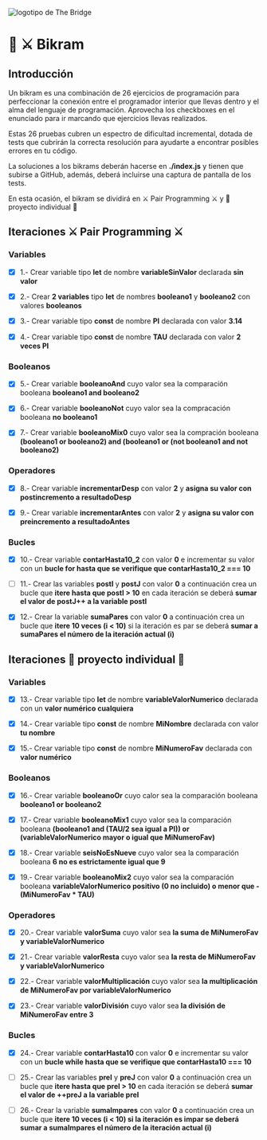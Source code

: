 ![logotipo de The Bridge](https://user-images.githubusercontent.com/27650532/77754601-e8365180-702b-11ea-8bed-5bc14a43f869.png  "logotipo de The Bridge")

# :european_castle: :crossed_swords: Bikram #

## Introducción ##
Un bikram es una combinación de 26 ejercicios de programación para perfeccionar la conexión entre el programador interior que llevas dentro y el alma del lenguaje de programación. Aprovecha los checkboxes en el enunciado para ir marcando que ejercicios llevas realizados.

Estas 26 pruebas cubren un espectro de dificultad incremental, dotada de tests que cubrirán la correcta resolución para ayudarte a encontrar posibles errores en tu código.

La soluciones a los bikrams deberán hacerse en **./index.js** y tienen que subirse a GitHub, además, deberá incluirse una captura de pantalla de los tests.

En esta ocasión, el bikram se dividirá en :crossed_swords: Pair Programming :crossed_swords: y :european_castle: proyecto individual :european_castle:

## Iteraciones :crossed_swords: Pair Programming :crossed_swords: ##

### Variables ###

- [X] 1.- Crear variable tipo **let** de nombre **variableSinValor** declarada **sin valor**

- [X] 2.- Crear **2 variables** tipo **let** de nombres **booleano1** y **booleano2** con valores **booleanos**

- [X] 3.- Crear variable tipo **const** de nombre **PI** declarada con valor **3.14**

- [X] 4.- Crear variable tipo **const** de nombre **TAU** declarada con valor **2 veces PI**

### Booleanos ###

- [X] 5.- Crear variable **booleanoAnd** cuyo valor sea la comparación booleana **booleano1 and booleano2**

- [X] 6.- Crear variable **booleanoNot** cuyo valor sea la compracación booleana **no booleano1**

- [X] 7.- Crear variable **booleanoMix0** cuyo valor sea la compración booleana **(booleano1 or booleano2) and (booleano1 or (not booleano1 and not booleano2)**

### Operadores ###

- [X] 8.- Crear variable **incrementarDesp** con valor **2** y **asigna su valor con postincremento a resultadoDesp**

- [X] 9.- Crear variable **incrementarAntes** con valor **2** y **asigna su valor con preincremento a resultadoAntes**

### Bucles ###

- [X] 10.- Crear variable **contarHasta10_2** con valor **0** e incrementar su valor con un **bucle for hasta que se verifique que contarHasta10_2 === 10** 

- [ ] 11.- Crear las variables **postI** y **postJ** con valor **0** a continuación crea un bucle que **itere hasta que postI > 10** en cada iteración se deberá **sumar el valor de postJ++ a la variable postI**

- [X] 12.- Crear la variable **sumaPares** con valor **0** a continuación crea un bucle que **itere 10 veces (i < 10)** si la iteración es par se deberá **sumar a sumaPares el número de la iteración actual (i)**

## Iteraciones :european_castle: proyecto individual :european_castle: ##

### Variables ###

- [X] 13.- Crear variable tipo **let** de nombre **variableValorNumerico** declarada con un **valor numérico cualquiera**

- [X] 14.- Crear variable tipo **const** de nombre **MiNombre** declarada con valor **tu nombre**

- [X] 15.- Crear variable tipo **const** de nombre **MiNumeroFav** declarada con **valor numérico**

### Booleanos ###

- [X] 16.- Crear variable **booleanoOr** cuyo calor sea la comparación booleana **booleano1 or booleano2**

- [X] 17.- Crear variable **booleanoMix1** cuyo valor sea la comparación booleana **(booleano1 and (TAU/2 sea igual a PI)) or (variableValorNumerico mayor o igual que MiNumeroFav)**

- [X] 18.- Crear variable **seisNoEsNueve** cuyo valor sea la comparación booleana **6 no es estrictamente igual que 9**


- [X] 19.- Crear variable **booleanoMix2** cuyo valor sea la comparación booleana **variableValorNumerico positivo (0 no incluido) o menor que -(MiNumeroFav * TAU)**

### Operadores ###

- [X] 20.- Crear variable **valorSuma** cuyo valor sea **la suma de MiNumeroFav y variableValorNumerico**

- [X] 21.-  Crear variable **valorResta** cuyo valor sea **la resta de MiNumeroFav y variableValorNumerico**

- [X] 22.-  Crear variable **valorMultiplicación** cuyo valor sea **la multiplicación de MiNumeroFav por variableValorNumerico**

- [X] 23.-  Crear variable **valorDivisión** cuyo valor sea **la división de MiNumeroFav entre 3**

### Bucles ###

- [X] 24.- Crear variable **contarHasta10** con valor **0** e incrementar su valor con un **bucle while hasta que se verifique que contarHasta10 === 10**

- [ ] 25.- Crear las variables **preI** y **preJ** con valor **0** a continuación crea un bucle que **itere hasta que preI > 10** en cada iteración se deberá **sumar el valor de ++preJ a la variable preI**

- [ ] 26.- Crear la variable **sumaImpares** con valor **0** a continuación crea un bucle que **itere 10 veces (i < 10) si la iteración es impar se deberá sumar a sumaImpares el número de la iteración actual (i)**
